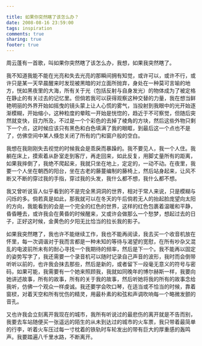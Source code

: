 ```yaml
---

title: 如果你突然瞎了该怎么办？
date: 2008-08-16 23:59:00
tags: inspiration
comments: true
sharing: true
footer: true
---
```


周云蓬有一首歌，叫如果你突然瞎了该怎么办，我想，如果我突然瞎了。

我不知道我能不能在光亮和失去光亮的那瞬间拥有知觉，或许可以，或许不行，或许只是某一天早晨醒来时发现被黑暗的对立面所抛弃，身处在一种莫可言喻的地方，恍如黑夜里的大海，所有关于光（包括反射与自身发光）的物体成为了被定格在静止的有关过去的记忆里。但倘若我可以获得观察这种交替的力量，我在想当鲜艳明丽的外界开始如摇曳的镜头蒙上让人心慌的雾气，当投射到我眼中的光开始逐渐模糊，开始缩小，这种粒度的晕眩一开始是恍惚的，趋近于不可察觉，但随后突然就变快，目力所及，不过是一个个彩色的去掉了棱角的方块，然后这些外物只剩下一个点，这时候应该只有黑色和白色填满了我的眼眶，到最后这一个点也不是了，仿佛空间中某人倏忽关闭了所有的门和窗户般的空白。

我想在我刚刚失去视觉的时候我会是乖戾而暴躁的。我不要见人，我一个人住。我躺在床上，摸索着从卧室走到客厅，再走回来，如此反复，用脚丈量所有的距离，如果我摔倒了，我绝不爬起来，我就只坐在地上，定定的，一动不动。在夜里，我要一个人坐在朝西的阳台，坐在古老的藤蔓编制的藤椅上，然后站身起来，让风不断又不断的穿过我的手指，穿过我的头发，我什么都不想，我什么都不想。

我又曾听说盲人似乎看到的不是完全黑洞洞的世界，相对于常人来说，只是模糊与闪烁的多。倘若真是如此，那我就可以在冬天的午后倘若无人的抬起脸庞望向太阳的方向，我能看到的会是一个完全的红色的世界，这样的红色包裹着温暖和平静，昏昏睡去，或许我会在黄昏的时候醒来，又或许会做那么一个愁梦，想起过去的日子，正好这时候，金黄色的夕阳无比恰当的拉长我的影子。

如果我突然瞎了，我也许不能继续工作，我也不能再阅读，我去买一个收音机放在怀里，每一次调谐对于我而言都是一种未知的等待与渴望的宽慰，在所有吵杂又混乱的电波前所未有的耐心寻找一个我期待的频率，然后是下一个。我不能再以固定的姿势写字了，我还需要一个录音机可以随时记录自己声音的波形，我时而会倒带听听以前的，也许我会抹去那些，然后是新的，或者留下一段毫无意义的符号与密码，如果可能，我需要有一个她来照顾我，我就如同晚年的博尔赫斯一样，我要向她讲述故事，所有的故事，所有的关于我的故事，然后听她将我的所有的故事念给我听，仿佛一个观众一样虔诚。我还要学会吹口琴，在适当或不恰当的时候，靠着窗棂，对着天空和所有忧伤的精灵，用最朴素的和弦和声调吹响每一个略微发颤的音孔。

又也许我会立刻离开我现在的城市，我所有听说过的最悲伤的离开就是不告而别，我要去车站随便买一张遥远的陌生的从未到达过的城市的火车票，我只带着最简单的行李，听着火车压过每一寸枕着的铁轨时车轮发出的带有巨大的厚重感的轰鸣声。我要踏遍八千里水路，不断离开。
